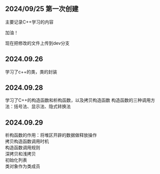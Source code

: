 ## 2024/09/25 第一次创建
主要记录C++学习的内容

加油！

现在把修改的文件上传到dev分支

## 2024.09.26
学习了c++的类，类的封装

## 2024.09.28
学习了C++的构造函数和析构函数，以及拷贝构造函数
构造函数的三种调用方法：括号法、显示法、隐式转换法

## 2024.09.29
析构函数的作用：将堆区开辟的数据做释放操作<br>
拷贝构造函数调用时机<br>
构造函数调用规则<br>
深拷贝和浅拷贝<br>
初始化列表<br>
类对象作为类成员<br>